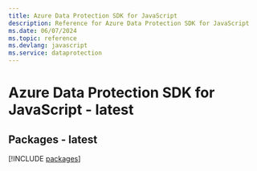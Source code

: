 ```yaml
---
title: Azure Data Protection SDK for JavaScript
description: Reference for Azure Data Protection SDK for JavaScript
ms.date: 06/07/2024
ms.topic: reference
ms.devlang: javascript
ms.service: dataprotection
---
```

# Azure Data Protection SDK for JavaScript - latest
## Packages - latest
[!INCLUDE [packages](data-protection-index.md)]